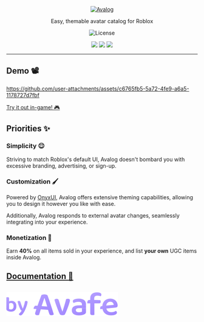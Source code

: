 <p align="center">
  <a href="https://avafe.me/Avalog">
    <picture>
      <source srcset="/gh-assets/LogoStamp.svg"></source>
      <img alt="Avalog" src="/gh-assets/LogoStamp.svg" height="80"></img>
    </picture>
  </a>
</p>

<p align="center">
  Easy, themable avatar catalog for Roblox
</p>

<p align="center">
  <img title="MIT licensed" alt="License" src="https://img.shields.io/github/license/imavafe/Avalog"></img>
</p>

<p align="center">
  <a href="https://avafe.me/bsky"><img src="https://img.shields.io/badge/Bluesky-0285FF?logo=bluesky&logoColor=fff&style=for-the-badge" /></a>
  <a href="https://avafe.me/x"><img src="https://img.shields.io/badge/X-000000?style=for-the-badge&logo=x&logoColor=white" /></a>
  <a href="https://avafe.me/discord"><img src="https://img.shields.io/badge/Discord-5865F2?style=for-the-badge&logo=discord&logoColor=white"></img></a>
</p>

---

## Demo 📽️

https://github.com/user-attachments/assets/c6765fb5-5a72-4fe9-a6a5-1178727d7fbf

[Try it out in-game! 🎮](https://www.roblox.com/games/95426183703947)

## Priorities ✨

### Simplicity 😌

Striving to match Roblox's default UI, Avalog doesn't bombard you with excessive branding, advertising, or sign-up.

### Customization 🖌️

Powered by [OnyxUI](https://github.com/ImAvafe/OnyxUI), Avalog offers extensive theming capabilities, allowing you to design it however you like with ease.

Additionally, Avalog responds to external avatar changes, seamlessly integrating into your experience.

### Monetization 💸

Earn **40%** on all items sold in your experience, and list **your own** UGC items inside Avalog.

## [Documentation 📄](https://useavalog.github.io/Avalog/)

##

[![By Avafe](/gh-assets/watermark.svg)](https://avafe.me)
